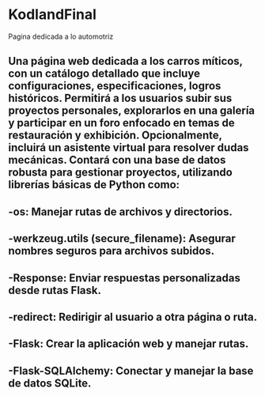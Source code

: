 # KodlandFinal
Pagina dedicada a lo automotriz
## Una página web dedicada a los carros míticos, con un catálogo detallado que incluye configuraciones, especificaciones, logros históricos. Permitirá a los usuarios subir sus proyectos personales, explorarlos en una galería y participar en un foro enfocado en temas de restauración y exhibición. Opcionalmente, incluirá un asistente virtual para resolver dudas mecánicas. Contará con una base de datos robusta para gestionar proyectos, utilizando librerías básicas de Python como:

## -os: Manejar rutas de archivos y directorios.
## -werkzeug.utils (secure_filename): Asegurar nombres seguros para archivos subidos.
## -Response: Enviar respuestas personalizadas desde rutas Flask.
## -redirect: Redirigir al usuario a otra página o ruta.
## -Flask: Crear la aplicación web y manejar rutas.
## -Flask-SQLAlchemy: Conectar y manejar la base de datos SQLite.

